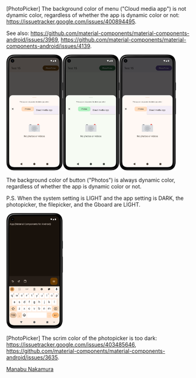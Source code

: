 [PhotoPicker] The background color of menu ("Cloud media app") is not dynamic color, regardless of whether the app is dynamic color or not: https://issuetracker.google.com/issues/400894495.

See also: https://github.com/material-components/material-components-android/issues/3969,
https://github.com/material-components/material-components-android/issues/4139.

<img src="2025-03-05-1.png" width="150"><img src="2025-03-05-2.png" width="150"><img src="2025-03-05-3.png" width="150">

The background color of button ("Photos") is always dynamic color, regardless of whether the app is dynamic color or not.

P.S. When the system setting is LIGHT and the app setting is DARK, the photopicker, the filepicker, and the Gboard are LIGHT.

<img src="2025-03-20-1.png" width="150">

[PhotoPicker] The scrim color of the photopicker is too dark: https://issuetracker.google.com/issues/403485646, https://github.com/material-components/material-components-android/issues/3635.

[Manabu Nakamura](https://github.com/manabu-nakamura)